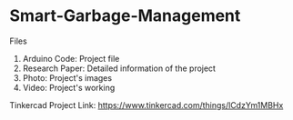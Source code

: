 # Smart-Garbage-Management

Files

1. Arduino Code: Project file
2. Research Paper: Detailed information of the project
3. Photo: Project's images
4. Video: Project's working

Tinkercad Project Link: https://www.tinkercad.com/things/lCdzYm1MBHx
